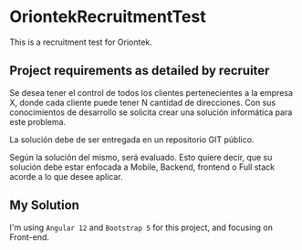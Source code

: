 # OriontekRecruitmentTest

This is a recruitment test for Oriontek.

## Project requirements as detailed by recruiter
Se desea tener el control de todos los clientes pertenecientes a la empresa X, donde cada cliente puede tener N cantidad de direcciones. Con sus conocimientos de desarrollo se solicita crear una solución informática para este problema.

La solución debe de ser entregada en un repositorio GIT público.

Según la solución del mismo, será evaluado. Esto quiere decir, que su solución debe estar enfocada a Mobile, Backend, frontend o Full stack acorde a lo que desee aplicar.  

## My Solution
I'm using `Angular 12` and `Bootstrap 5` for this project, and focusing on Front-end.